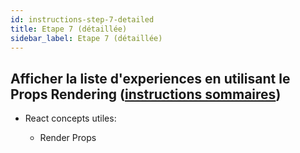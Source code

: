 ```yaml
---
id: instructions-step-7-detailed
title: Etape 7 (détaillée)
sidebar_label: Etape 7 (détaillée)
---
```


## Afficher la liste d'experiences en utilisant le Props Rendering ([instructions sommaires](./step-7-summary.md))

- React concepts utiles:

  - Render Props
